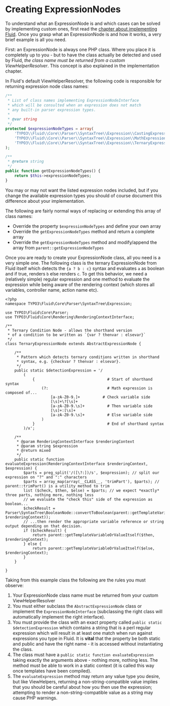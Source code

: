 Creating ExpressionNodes
========================

To understand what an ExpressionNode is and which cases can be solved by implementing custom ones, first read the
[chapter about implementing Fluid](FLUID_IMPLEMENTATION.md). Once you grasp what an ExpressionNode is and how it works, a very
brief example is all you need.

First: an ExpressionNode is always one PHP class. Where you place it is completely up to you - but to have the class actually be
detected and used by Fluid, _the class name must be returned from a custom ViewHelperResolver_. This concept is also explained in
the implementation chapter.

In Fluid's default ViewHelperResolver, the following code is responsible for returning expression node class names:

```php
/**
 * List of class names implementing ExpressionNodeInterface
 * which will be consulted when an expression does not match
 * any built-in parser expression types.
 *
 * @var string
 */
protected $expressionNodeTypes = array(
	'TYPO3\\Fluid\\Core\\Parser\\SyntaxTree\\Expression\\CastingExpressionNode',
	'TYPO3\\Fluid\\Core\\Parser\\SyntaxTree\\Expression\\MathExpressionNode',
	'TYPO3\\Fluid\\Core\\Parser\\SyntaxTree\\Expression\\TernaryExpressionNode',
);

/**
 * @return string
 */
public function getExpressionNodeTypes() {
	return $this->expressionNodeTypes;
}
```

You may or may not want the listed expression nodes included, but if you change the available expression types you should of
course document this difference about your implementation.

The following are fairly normal ways of replacing or extending this array of class names:

* Override the property `$expressionNodeTypes` and define your own array
* Override the `getExpressionNodeTypes` method and return a complete array
* Override the `getExpressionNodeTypes` method and modify/append the array from `parent::getExpressionNodeTypes`

Once you are ready to create your ExpressionNode class, all you need is a very simple one. The following class is the ternary
ExpressionNode from Fluid itself which detects the `{a ? b : c}` syntax and evaluates `a` as boolean and if true, renders `b` else
renders `c`. To get this behavior, we need a (relatively simple) regular expression and one method to evaluate the expression
while being aware of the rendering context (which stores all variables, controller name, action name etc).

```
<?php
namespace TYPO3\Fluid\Core\Parser\SyntaxTree\Expression;

use TYPO3\Fluid\Core\Parser;
use TYPO3\Fluid\Core\Rendering\RenderingContextInterface;

/**
 * Ternary Condition Node - allows the shorthand version
 * of a condition to be written as `{var ? thenvar : elsevar}`
 */
class TernaryExpressionNode extends AbstractExpressionNode {

	/**
	 * Pattern which detects ternary conditions written in shorthand
	 * syntax, e.g. {checkvar ? thenvar : elsevar}.
	 */
	public static $detectionExpression = '/
		(
			{                                # Start of shorthand syntax
				(?:                          # Math expression is composed of...
					[a-zA-Z0-9.]+          # Check variable side
					[\s]+\?[\s]+
					[a-zA-Z0-9.\s]+          # Then variable side
					[\s]+:[\s]+
					[a-zA-Z0-9.\s]+          # Else variable side
				)
			}                                # End of shorthand syntax
		)/x';

	/**
	 * @param RenderingContextInterface $renderingContext
	 * @param string $expression
	 * @return mixed
	 */
	public static function evaluateExpression(RenderingContextInterface $renderingContext, $expression) {
		$parts = preg_split('/([\?:])/s', $expression); // split our expression on "?" and ":" characters
		$parts = array_map(array(__CLASS__, 'trimPart'), $parts); // parent::trimPart() is a utility method to trim
		list ($check, $then, $else) = $parts; // we expect *exactly* three parts, nothing more, nothing less
		// we evaluate the "check this" side of the expression as boolean...
		$checkResult = Parser\SyntaxTree\BooleanNode::convertToBoolean(parent::getTemplateVariableOrValueItself($check, $renderingContext));
		// ...then render the appropriate variable reference or string output depending on that decision.
		if ($checkResult) {
			return parent::getTemplateVariableOrValueItself($then, $renderingContext);
		} else {
			return parent::getTemplateVariableOrValueItself($else, $renderingContext);
		}
	}

}
```

Taking from this example class the following are the rules you must observe:

1. Your ExpressionNode class name must be returned from your custom ViewHelperResolver
2. You must either subclass the `AbstractExpressionNode` class or implement the `ExpressionNodeInterface` (subclassing the right
   class will automatically implement the right interface).
3. You must provide the class with an exact property called `public static $detectionExpression` which contains a string that is
   a perl regular expression which will result in at least one match when run against expressions you type in Fluid. It is
   **vital** that the property be both static and public and have the right name - it is accessed without instantiating the class.
4. The class must have a `public static function evaluateExpression` taking exactly the arguments above - nothing more, nothing
   less. The method must be able to work in a static context (it is called this way once templates have been compiled).
5. The `evaluateExpression` method may return any value type you desire, but like ViewHelpers, returning a non-string-compatible
   value implies that you should be careful about how you then use the expression; attempting to render a non-string-compatible
   value as a string may cause PHP warnings.

